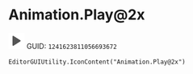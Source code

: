 # Animation.Play@2x
![](/img/Animation.Play@2x.png)
GUID: `1241623811056693672`
```
EditorGUIUtility.IconContent("Animation.Play@2x")
```

